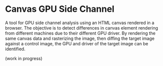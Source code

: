 # Canvas GPU Side Channel

A tool for GPU side channel analysis using an HTML canvas rendered in a browser. The objective is to detect differences in canvas element rendering from different machines due to their different GPU driver. By rendering the same canvas data and rasterizing the image, then diffing the target image against a control image, the GPU and driver of the target image can be identified.

(work in progress)
